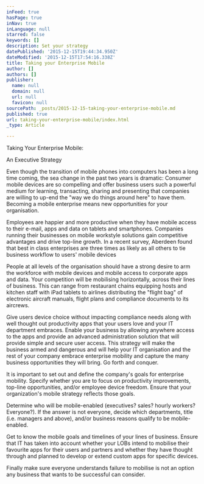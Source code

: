 ```yaml
---
inFeed: true
hasPage: true
inNav: true
inLanguage: null
starred: false
keywords: []
description: Set your strategy
datePublished: '2015-12-15T19:44:34.950Z'
dateModified: '2015-12-15T17:54:16.338Z'
title: Taking your Enterprise Mobile
author: []
authors: []
publisher:
  name: null
  domain: null
  url: null
  favicon: null
sourcePath: _posts/2015-12-15-taking-your-enterprise-mobile.md
published: true
url: taking-your-enterprise-mobile/index.html
_type: Article

---
```

Taking Your Enterprise Mobile: 

An Executive Strategy 

Even though the transition of mobile
phones into computers has been a long time coming, the sea change in the past
two years is dramatic: Consumer mobile devices are so compelling and offer
business users such a powerful medium for learning, transacting, sharing and
presenting that companies are willing to up-end the "way we do things
around here" to have them. Becoming a mobile enterprise means new
opportunities for your organisation. 

Employees are happier and more
productive when they have mobile access to their e-mail, apps and data on
tablets and smartphones. Companies running their businesses on mobile workstyle
solutions gain competitive advantages and drive top-line growth. In a recent
survey, Aberdeen found that best in class enterprises are three times as likely
as all others to tie business workflow to users' mobile devices

People at all levels of the
organisation should have a strong desire to arm the workforce with mobile
devices and mobile access to corporate apps and data. Your competition will be mobilising
horizontally, across their lines of business. This can range from restaurant
chains equipping hosts and kitchen staff with iPad tablets to airlines
distributing the "flight bag" of electronic aircraft manuals, flight
plans and compliance documents to its aircrews. 

Give users device choice without impacting
compliance needs along with well thought out productivity apps that your users
love and your IT department embraces. Enable your business by allowing anywhere
access to the apps and provide an advanced administration solution that will
provide simple and secure user access. This strategy will make the business
armed and dangerous and will help your IT organisation and the rest of your
company embrace enterprise mobility and capture the many business opportunities
they will bring. Go forth and conquer.

It is important to set out and define
the company's goals for enterprise mobility. Specify whether you are to focus
on productivity improvements, top-line opportunities, and/or employee device
freedom. Ensure that your organization's mobile strategy reflects those goals.

Determine who will be mobile-enabled
(executives? sales? hourly workers? Everyone?). If the answer is not everyone,
decide which departments, title (i.e. managers and above), and/or business
reasons qualify to be mobile-enabled. 

Get to know the mobile goals and
timelines of your lines of business. Ensure that IT has taken into account
whether your LOBs intend to mobilise their favourite apps for their users and
partners and whether they have thought through and planned to develop or extend
custom apps for specific devices.

Finally make sure everyone understands
failure to mobilise is not an option any business that wants to be successful
can consider.